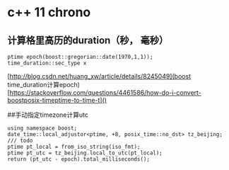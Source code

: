 # c++ 11 chrono

## 计算格里高历的duration（秒， 毫秒）

```
ptime epoch(boost::gregorian::date(1970,1,1));
time_duration::sec_type x
```
[http://blog.csdn.net/huang_xw/article/details/8245049](boost time_duration计算epoch)
[https://stackoverflow.com/questions/4461586/how-do-i-convert-boostposix-timeptime-to-time-t]()

##手动指定timezone计算utc
```
using namespace boost;
date_time::local_adjustor<ptime, +8, posix_time::no_dst> tz_beijing;
/// todo
ptime pt_local = from_iso_string(iso_fmt);
ptime pt_utc = tz_beijing.local_to_utc(pt_local);
return (pt_utc - epoch).total_milliseconds();
```